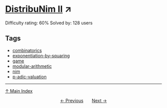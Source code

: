 # [DistribuNim II](https://projecteuler.net/problem=900) ↗️

Difficulty rating: 60%
Solved by: 128 users
## Tags

- [combinatorics](../tags/combinatorics.md)
- [exponentiation-by-squaring](../tags/exponentiation-by-squaring.md)
- [game](../tags/game.md)
- [modular-arithmetic](../tags/modular-arithmetic.md)
- [nim](../tags/nim.md)
- [p-adic-valuation](../tags/p-adic-valuation.md)



---

[↑ Main Index](../README.md)


<div align=center><a href='899.md'>← Previous</a> &nbsp;&nbsp; &nbsp;&nbsp;  <a href='901.md'>Next →</a></div>
